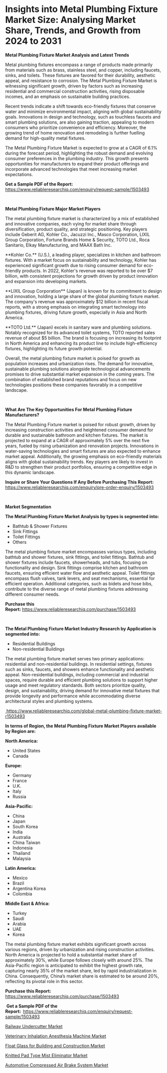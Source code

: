 <p><h1>Insights into Metal Plumbing Fixture Market Size: Analysing Market Share, Trends, and Growth from 2024 to 2031</h1></p><p><strong>Metal Plumbing Fixture Market Analysis and Latest Trends</strong></p>
<p><p>Metal plumbing fixtures encompass a range of products made primarily from materials such as brass, stainless steel, and copper, including faucets, sinks, and toilets. These fixtures are favored for their durability, aesthetic appeal, and resistance to corrosion. The Metal Plumbing Fixture Market is witnessing significant growth, driven by factors such as increasing residential and commercial construction activities, rising disposable incomes, and an emphasis on sustainable building practices.</p><p>Recent trends indicate a shift towards eco-friendly fixtures that conserve water and minimize environmental impact, aligning with global sustainability goals. Innovations in design and technology, such as touchless faucets and smart plumbing solutions, are also gaining traction, appealing to modern consumers who prioritize convenience and efficiency. Moreover, the growing trend of home renovation and remodeling is further fuelling demand for high-quality metal fixtures. </p><p>The Metal Plumbing Fixture Market is expected to grow at a CAGR of 6.1% during the forecast period, highlighting the robust demand and evolving consumer preferences in the plumbing industry. This growth presents opportunities for manufacturers to expand their product offerings and incorporate advanced technologies that meet increasing market expectations.</p></p>
<p><strong>Get a Sample PDF of the Report:&nbsp;</strong> <a href="https://www.reliableresearchiq.com/enquiry/request-sample/1503493?utm_campaign=1834&utm_medium=2&utm_source=Github&utm_content=ia&utm_term=08122024&utm_id=metal-plumbing-fixture">https://www.reliableresearchiq.com/enquiry/request-sample/1503493</a></p>
<p>&nbsp;</p>
<p><strong>Metal Plumbing Fixture Major Market Players</strong></p>
<p><p>The metal plumbing fixture market is characterized by a mix of established and innovative companies, each vying for market share through diversification, product quality, and strategic positioning. Key players include Geberit AG, Kohler Co., Jacuzzi Inc., Masco Corporation, LIXIL Group Corporation, Fortune Brands Home & Security, TOTO Ltd., Roca Sanitario, Elkay Manufacturing, and MAAX Bath Inc.</p><p>**Kohler Co.** (U.S.), a leading player, specializes in kitchen and bathroom fixtures. With a market focus on sustainability and technology, Kohler has experienced significant growth due to rising consumer demand for eco-friendly products. In 2022, Kohler's revenue was reported to be over $7 billion, with consistent projections for growth driven by product innovation and expansion into developing markets.</p><p>**LIXIL Group Corporation** (Japan) is known for its commitment to design and innovation, holding a large share of the global plumbing fixture market. The company's revenue was approximately $12 billion in recent fiscal reports, with a strong emphasis on integrating smart technology into plumbing fixtures, driving future growth, especially in Asia and North America.</p><p>**TOTO Ltd.** (Japan) excels in sanitary ware and plumbing solutions. Notably recognized for its advanced toilet systems, TOTO reported sales revenue of about $5 billion. The brand is focusing on increasing its footprint in North America and enhancing its product line to include high-efficiency fixtures, highlighting its future growth potential.</p><p>Overall, the metal plumbing fixture market is poised for growth as population increases and urbanization rises. The demand for innovative, sustainable plumbing solutions alongside technological advancements promises to drive substantial market expansion in the coming years. The combination of established brand reputations and focus on new technologies positions these companies favorably in a competitive landscape.</p></p>
<p>&nbsp;</p>
<p><strong>What Are The Key Opportunities For Metal Plumbing Fixture Manufacturers?</strong></p>
<p><p>The Metal Plumbing Fixture market is poised for robust growth, driven by increasing construction activities and heightened consumer demand for durable and sustainable bathroom and kitchen fixtures. The market is projected to expand at a CAGR of approximately 5% over the next five years, fueled by rising urbanization and renovation projects. Innovations in water-saving technologies and smart fixtures are also expected to enhance market appeal. Additionally, the growing emphasis on eco-friendly materials aligns with global sustainability trends. Key players are likely to invest in R&D to strengthen their product portfolios, ensuring a competitive edge in this dynamic landscape.</p></p>
<p><strong>Inquire or Share Your Questions If Any Before Purchasing This Report:</strong> <a href="https://www.reliableresearchiq.com/enquiry/pre-order-enquiry/1503493?utm_campaign=1834&utm_medium=2&utm_source=Github&utm_content=ia&utm_term=08122024&utm_id=metal-plumbing-fixture">https://www.reliableresearchiq.com/enquiry/pre-order-enquiry/1503493</a></p>
<p>&nbsp;</p>
<p><strong>Market Segmentation</strong></p>
<p><strong>The Metal Plumbing Fixture Market Analysis by types is segmented into:</strong></p>
<p><ul><li>Bathtub & Shower Fixtures</li><li>Sink Fittings</li><li>Toilet Fittings</li><li>Others</li></ul></p>
<p><p>The metal plumbing fixture market encompasses various types, including bathtub and shower fixtures, sink fittings, and toilet fittings. Bathtub and shower fixtures include faucets, showerheads, and tubs, focusing on functionality and design. Sink fittings comprise kitchen and bathroom faucets, ensuring efficient water flow and aesthetic appeal. Toilet fittings encompass flush valves, tank levers, and seat mechanisms, essential for efficient operation. Additional categories, such as bidets and hose bibs, contribute to the diverse range of metal plumbing fixtures addressing different consumer needs.</p></p>
<p><strong>Purchase this Report:&nbsp;</strong><a href="https://www.reliableresearchiq.com/purchase/1503493?utm_campaign=1834&utm_medium=2&utm_source=Github&utm_content=ia&utm_term=08122024&utm_id=metal-plumbing-fixture">https://www.reliableresearchiq.com/purchase/1503493</a></p>
<p>&nbsp;</p>
<p><strong>The Metal Plumbing Fixture Market Industry Research by Application is segmented into:</strong></p>
<p><ul><li>Residential Buildings</li><li>Non-residential Buildings</li></ul></p>
<p><p>The metal plumbing fixture market serves two primary applications: residential and non-residential buildings. In residential settings, fixtures such as sinks, faucets, and showers enhance functionality and aesthetic appeal. Non-residential buildings, including commercial and industrial spaces, require durable and efficient plumbing solutions to support higher usage and meet regulatory standards. Both sectors prioritize quality, design, and sustainability, driving demand for innovative metal fixtures that provide longevity and performance while accommodating diverse architectural styles and plumbing systems.</p></p>
<p><a href="https://www.reliableresearchiq.com/global-metal-plumbing-fixture-market-r1503493?utm_campaign=1834&utm_medium=2&utm_source=Github&utm_content=ia&utm_term=08122024&utm_id=metal-plumbing-fixture">&nbsp;https://www.reliableresearchiq.com/global-metal-plumbing-fixture-market-r1503493</a></p>
<p><strong>In terms of Region, the Metal Plumbing Fixture Market Players available by Region are:</strong></p>
<p>
    <p> <strong> North America: </strong>
        <ul>
            <li>United States</li>
            <li>Canada</li>
        </ul>
        </p> 
    <p> <strong> Europe: </strong>
        <ul>
            <li>Germany</li>
            <li>France</li>
            <li>U.K.</li>
            <li>Italy</li>
            <li>Russia</li>
        </ul>
        </p> 
    <p> <strong> Asia-Pacific: </strong>
        <ul>
            <li>China</li>
            <li>Japan</li>
            <li>South Korea</li>
            <li>India</li>
            <li>Australia</li>
            <li>China Taiwan</li>
            <li>Indonesia</li>
            <li>Thailand</li>
            <li>Malaysia</li>
        </ul>
        </p> 
    <p> <strong> Latin America: </strong>
        <ul>
            <li>Mexico</li>
            <li>Brazil</li>
            <li>Argentina Korea</li>
            <li>Colombia</li>
        </ul>
        </p> 
    <p> <strong> Middle East & Africa: </strong>
        <ul>
            <li>Turkey</li>
            <li>Saudi</li>
            <li>Arabia</li>
            <li>UAE</li>
            <li>Korea</li>
        </ul>
    </p>
    </p>
<p><p>The metal plumbing fixture market exhibits significant growth across various regions, driven by urbanization and rising construction activities. North America is projected to hold a substantial market share of approximately 30%, while Europe follows closely with around 25%. The Asia-Pacific region is anticipated to exhibit the highest growth rate, capturing nearly 35% of the market share, led by rapid industrialization in China. Consequently, China’s market share is estimated to be around 20%, reflecting its pivotal role in this sector.</p></p>
<p><strong>Purchase this Report: </strong><a href="https://www.reliableresearchiq.com/purchase/1503493?utm_campaign=1834&utm_medium=2&utm_source=Github&utm_content=ia&utm_term=08122024&utm_id=metal-plumbing-fixture">https://www.reliableresearchiq.com/purchase/1503493</a></p>
<p>&nbsp;<strong>Get a Sample PDF of the Report:&nbsp;&nbsp;</strong><a href="https://www.reliableresearchiq.com/enquiry/request-sample/1503493?utm_campaign=1834&utm_medium=2&utm_source=Github&utm_content=ia&utm_term=08122024&utm_id=metal-plumbing-fixture">https://www.reliableresearchiq.com/enquiry/request-sample/1503493</a></p>
<p><strong></strong></p>
<p><p><a href="https://www.linkedin.com/pulse/railway-undercutter-market-overview-products-services-118-cagr-q26cc?utm_campaign=1834&utm_medium=2&utm_source=Github&utm_content=ia&utm_term=08122024&utm_id=metal-plumbing-fixture">Railway Undercutter Market</a></p><p><a href="https://www.linkedin.com/pulse/cumulative-effect-latest-trendss-disrupted-veterinary-inhalation-gus2c?utm_campaign=1834&utm_medium=2&utm_source=Github&utm_content=ia&utm_term=08122024&utm_id=metal-plumbing-fixture">Veterinary Inhalation Anesthesia Machine Market</a></p><p><a href="https://www.linkedin.com/pulse/exploring-float-glass-building-construction-market-dynamics-ptqbe?utm_campaign=1834&utm_medium=2&utm_source=Github&utm_content=ia&utm_term=08122024&utm_id=metal-plumbing-fixture">Float Glass for Building and Construction Market</a></p><p><a href="https://www.linkedin.com/pulse/understanding-global-knitted-pad-type-mist-eliminator-marketsgrowth-uhsbc?utm_campaign=1834&utm_medium=2&utm_source=Github&utm_content=ia&utm_term=08122024&utm_id=metal-plumbing-fixture">Knitted Pad Type Mist Eliminator Market</a></p><p><a href="https://www.linkedin.com/pulse/growth-opportunities-challenges-automotive-compressed-air-9inhe?utm_campaign=1834&utm_medium=2&utm_source=Github&utm_content=ia&utm_term=08122024&utm_id=metal-plumbing-fixture">Automotive Compressed Air Brake System Market</a></p></p>